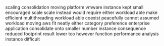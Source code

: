 scaling consolidation moving platform vmware instance kept small encouraged scale scale instead would require either workload able make efficient multithreading workload able coexist peacefully cannot assumed workload moving aws fit neatly either category preference enterprise application consolidate onto smaller number instance consequence reduced footprint result lower tco however function performance analysis instance difficult